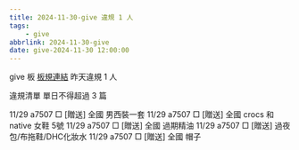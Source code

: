 ```yaml
---
title: 2024-11-30-give 違規 1 人
tags:
    - give
abbrlink: 2024-11-30-give
date: give-2024-11-30 12:00:00
---
```

give 板 [板規連結](https://www.ptt.cc/bbs/give/M.1612495900.A.C32.html)
昨天違規 1 人
<!-- more -->

違規清單
單日不得超過 3 篇

11/29 a7507 □ [贈送] 全國 男西裝一套
11/29 a7507 □ [贈送] 全國 crocs 和native 女鞋 5號
11/29 a7507 □ [贈送] 全國 過期精油
11/29 a7507 □ [贈送] 過夜包/布拖鞋/DHC化妝水
11/29 a7507 □ [贈送] 全國 帽子
